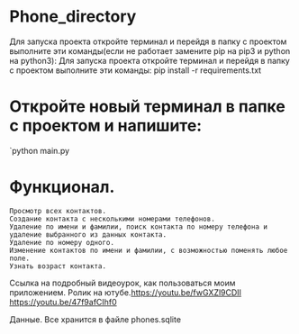 # Phone_directory
Для запуска проекта откройте терминал и перейдя в папку с проектом выполните эти команды(если не работает замените pip на pip3 и python на python3):
Для запуска проекта откройте терминал и перейдя в папку с проектом выполните эти команды:
pip install -r requirements.txt
# Откройте новый терминал в папке с проектом и напишите:
`python main.py


# Функционал.
	Просмотр всех контактов.
	Создание контакта с несколькими номерами телефонов.
	Удаление по имени и фамилии, поиск контакта по номеру телефона и удаление выбранного из данных контакта.
	Удаление по номеру одного.
	Изменение контактов по имени и фамилии, с возможностью поменять любое поле.
	Узнать возраст контакта.





Ссылка на подробный видеоурок, как пользоваться моим приложением. Ролик на ютубе.https://youtu.be/fwGXZl9CDII https://youtu.be/47f9afCIhf0

Данные. Все хранится в файле phones.sqlite 


